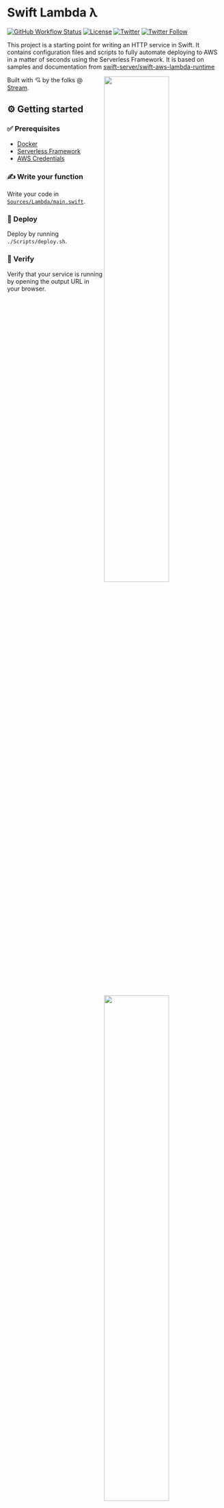 # Swift Lambda λ
[![GitHub Workflow Status](https://img.shields.io/github/workflow/status/getstream/swift-lambda/Swift)](https://github.com/GetStream/swift-lambda/actions?query=workflow%3ASwift)
[![License](https://img.shields.io/github/license/getstream/swift-lambda)](/LICENSE)
[![Twitter](https://img.shields.io/twitter/url?url=https%3A%2F%2Fgithub.com%2FGetStream%2Fswift-lambda)](https://twitter.com/intent/tweet?text=Wow:&url=https%3A%2F%2Fgithub.com%2FGetStream%2Fswift-lambda)
[![Twitter Follow](https://img.shields.io/twitter/follow/getstream_io?style=social)](https://twitter.com/intent/follow?screen_name=getstream_io)

This project is a starting point for writing an HTTP service in Swift. It contains configuration files and scripts to fully automate deploying to AWS in a matter of seconds using the Serverless Framework. It is based on samples and documentation from [swift-server/swift-aws-lambda-runtime](https://github.com/swift-server/swift-aws-lambda-runtime)

<img align="right" src="https://i.imgur.com/dSz1pYT.png" width="55%" />
<img align="right" src="https://i.imgur.com/FocTSMk.png" width="55%" />

Built with 💘 by the folks @ [Stream](https://getstream.io).

## ⚙️ Getting started

### ✅ Prerequisites
- [Docker](https://docs.docker.com/docker-for-mac/install/)
- [Serverless Framework](https://www.serverless.com/framework/docs/getting-started/)
- [AWS Credentials](https://www.serverless.com/framework/docs/providers/aws/guide/credentials/)

### ✍️ Write your function

Write your code in [`Sources/Lambda/main.swift`](Sources/Lambda/main.swift).

### 🚀 Deploy

Deploy by running `./Scripts/deploy.sh`.

### 🔎 Verify

Verify that your service is running by opening the output URL in your browser.
